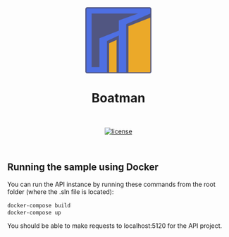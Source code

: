 <div align="center">

<img src="https://github.com/mishakrpv/Boatman/blob/development/logo.svg" alt="Boatman logo" title="Boatman" align="center" height="150"/>

# Boatman

<br />

[![license](https://img.shields.io/badge/license-MIT-blue)](LICENSE)

<br />

</div>

## Running the sample using Docker

You can run the API instance by running these commands from the root folder (where the .sln file is located):

```
docker-compose build
docker-compose up
```

You should be able to make requests to localhost:5120 for the API project.
